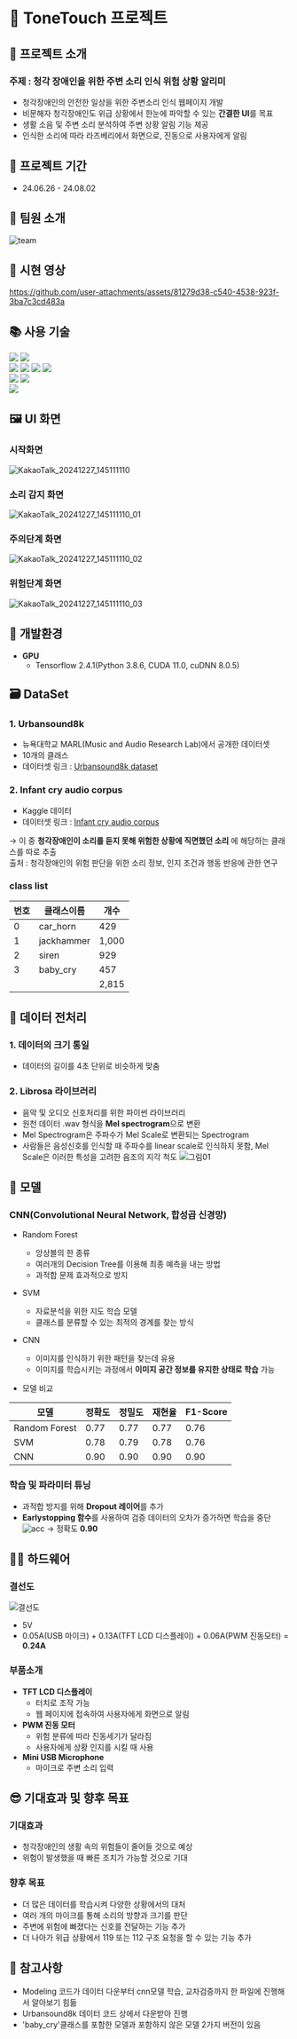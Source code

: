 # 📘 ToneTouch 프로젝트
## 📢 프로젝트 소개
### 주제 : 청각 장애인을 위한 주변 소리 인식 위험 상황 알리미
+ 청각장애인의 안전한 일상을 위한 주변소리 인식 웹페이지 개발
+ 비문해자 청각장애인도 위급 상황에서 한눈에 파악할 수 있는 **간결한  UI**를 목표
+ 생활 소음 및 주변 소리 분석하여 주변 상황 알림 기능 제공
+ 인식한 소리에 따라 라즈베리에서 화면으로, 진동으로 사용자에게 알림
       
## 📆 프로젝트 기간 
+ 24.06.26 - 24.08.02

## 🐣 팀원 소개
![team](https://github.com/user-attachments/assets/75a1cdfc-11ad-4293-9582-7a1feb50a736)

## 🎥 시현 영상
  
https://github.com/user-attachments/assets/81279d38-c540-4538-923f-3ba7c3cd483a

  
## 📚 사용 기술
<div> 
  <img src="https://img.shields.io/badge/python-3776AB?style=for-the-badge&logo=python&logoColor=white">
	<img src="https://img.shields.io/badge/jupyter-F37626?style=for-the-badge&logo=jupyter&logoColor=white">
  <br>
  <img src="https://img.shields.io/badge/html5-E34F26?style=for-the-badge&logo=html5&logoColor=white">
  <img src="https://img.shields.io/badge/css-1572B6?style=for-the-badge&logo=html5&logoColor=white">
  <img src="https://img.shields.io/badge/javascript-F7DF1E?style=for-the-badge&logo=javascript&logoColor=black">
  <img src="https://img.shields.io/badge/figma-F24E1E?style=for-the-badge&logo=figma&logoColor=white">
  <br>
  <img src="https://img.shields.io/badge/flask-000000?style=for-the-badge&logo=flask&logoColor=white">
  <img src="https://img.shields.io/badge/raspberrypi-A22846?style=for-the-badge&logo=raspberrypi&logoColor=white">
  <br>
  <img src="https://img.shields.io/badge/github-181717?style=for-the-badge&logo=github&logoColor=white">
</div>

## 🖼️ UI 화면
### 시작화면 
![KakaoTalk_20241227_145111110](https://github.com/user-attachments/assets/42518999-fd34-470d-94dd-19570cb10c4a)
### 소리 감지 화면
![KakaoTalk_20241227_145111110_01](https://github.com/user-attachments/assets/af5f9308-5b45-44ac-93b5-e35b69151869)
### 주의단계 화면
![KakaoTalk_20241227_145111110_02](https://github.com/user-attachments/assets/38823c65-5e5e-4888-818d-33ab02092cd2)
### 위험단계 화면
![KakaoTalk_20241227_145111110_03](https://github.com/user-attachments/assets/1ef46d79-31dc-4323-b009-f69c8ae2eb40)


## 📌 개발환경
+ **GPU**
  + Tensorflow 2.4.1(Python 3.8.6, CUDA 11.0, cuDNN 8.0.5)

## 🗃️ DataSet
### 1. Urbansound8k
+ 뉴욕대학교 MARL(Music and Audio Research Lab)에서 공개한 데이터셋
+ 10개의 클래스
+ 데이터셋 링크 : [Urbansound8k dataset](https://urbansounddataset.weebly.com/urbansound8k.html)
### 2. Infant cry audio corpus
+ Kaggle 데이터  
+ 데이터셋 링크 : [Infant cry audio corpus](https://www.kaggle.com/datasets/warcoder/infant-cry-audio-corpus)

→ 이 중 **청각장애인이 소리를 듣지 못해 위험한 상황에 직면했던 소리** 에 해당하는 클래스를 따로 추출    
출처 : 청각장애인의 위험 판단을 위한 소리 정보, 인지 조건과 행동 반응에 관한 연구
   
### class list  
| 번호 | 클래스이름 | 개수 |
|------|-----------|-------|
| 0 | car_horn | 429 |
| 1 | jackhammer | 1,000 | 
| 2 | siren | 929 | 
| 3 | baby_cry | 457 |
| | | 2,815 |


## 🔪 데이터 전처리
### 1. 데이터의 크기 통일
+ 데이터의 길이를 4초 단위로 비슷하게 맞춤
### 2. Librosa 라이브러리
+ 음악 및 오디오 신호처리를 위한 파이썬 라이브러리
+ 원천 데이터 .wav 형식을 **Mel spectrogram**으로 변환
+ Mel Spectrogram은 주파수가 Mel Scale로 변환되는 Spectrogram
+ 사람들은 음성신호를 인식할 때 주파수를 linear scale로 인식하지 못함, Mel Scale은 이러한 특성을 고려한 음조의 지각 척도
![그림01](https://github.com/user-attachments/assets/1d93f3cc-ce2e-42f0-9e46-d485ce9666e2)

## 🥇 모델
### CNN(Convolutional Neural Network, 합성곱 신경망)
+ Random Forest
  + 앙상블의 한 종류
  + 여러개의 Decision Tree를 이용해 최종 예측을 내는 방법
  + 과적합 문제 효과적으로 방지
+ SVM
  + 자료분석을 위한 지도 학습 모델
  + 클래스를 분류할 수 있는 최적의 경계를 찾는 방식
+ CNN
  + 이미지를 인식하기 위한 패턴을 찾는데 유용
  + 이미지를 학습시키는 과정에서 **이미지 공간 정보를 유지한 상태로 학습** 가능
  
+ 모델 비교
  
| 모델 | 정확도 | 정밀도 | 재현율 | F1-Score |
|------|--------|--------|--------|----------|
| Random Forest | 0.77 | 0.77 | 0.77 | 0.76 |
| SVM | 0.78 | 0.79 | 0.78 | 0.76 |
| CNN | 0.90 | 0.90 | 0.90 | 0.90 |

### 학습 및 파라미터 튜닝
+ 과적합 방지를 위해 **Dropout 레이어**를 추가
+ **Earlystopping 함수**를 사용하여 검증 데이터의 오차가 증가하면 학습을 중단
![acc](https://github.com/user-attachments/assets/c4acecc7-9d5c-41a3-a63a-48b05b9ebdd2)
→ 정확도 **0.90**

## 👷‍♂️ 하드웨어
### 결선도
![결선도](https://github.com/user-attachments/assets/a2fbdde3-04a3-416e-bde4-699ac75171b0)
+ 5V
+ 0.05A(USB 마이크) + 0.13A(TFT LCD 디스플레이) + 0.06A(PWM 진동모터) = **0.24A**

### 부품소개
+ **TFT LCD 디스플레이**
  + 터치로 조작 가능
  + 웹 페이지에 접속하여 사용자에게 화면으로 알림
+ **PWM 진동 모터**
  + 위험 분류에 따라 진동세기가 달라짐
  + 사용자에게 상황 인지를 시킬 때 사용 
+ **Mini USB Microphone**
  + 마이크로 주변 소리 입력


## 😎 기대효과 및 향후 목표
### 기대효과
+ 청각장애인의 생활 속의 위험들이 줄어들 것으로 예상
+ 위험이 발생했을 때 빠른 조치가 가능할 것으로 기대
### 향후 목표
+ 더 많은 데이터를 학습시켜 다양한 상황에서의 대처
+ 여러 개의 마이크를 통해 소리의 방향과 크기를 판단
+ 주변에 위험에 빠졌다는 신호를 전달하는 기능 추가
+ 더 나아가 위급 상황에서 119 또는 112 구조 요청을 할 수 있는 기능 추가


## 📝 참고사항
+ Modeling 코드가 데이터 다운부터 cnn모델 학습, 교차검증까지 한 파일에 진행해서 알아보기 힘듦
+ Urbansound8k 데이터 코드 상에서 다운받아 진행
+ 'baby_cry'클래스를 포함한 모델과 포함하지 않은 모델 2가지 버전이 있음


